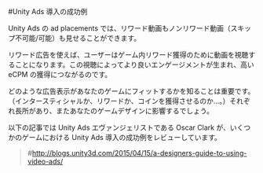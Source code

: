 #Unity Ads 導入の成功例

Unity Ads の ad placements では、リワード動画もノンリワード動画（スキップ不可能/可能）も見せることができます。

リワード広告を使えば、ユーザーはゲーム内リワード獲得のために動画を視聴することになります。この視聴によってより良いエンゲージメントが生まれ、高い eCPM の獲得につながるのです。

どのような広告表示があなたのゲームにフィットするかを知ることは重要です。（インタースティシャルか、リワードか、コインを獲得させるのか...。）それぞれ長所があり、またあなたのゲームデザインに影響するでしょう。

以下の記事では Unity Ads エヴァンジェリストである Oscar Clark が、いくつかのゲームにおける Unity Ads 導入の成功例をレビューしています。
>#http://blogs.unity3d.com/2015/04/15/a-designers-guide-to-using-video-ads/